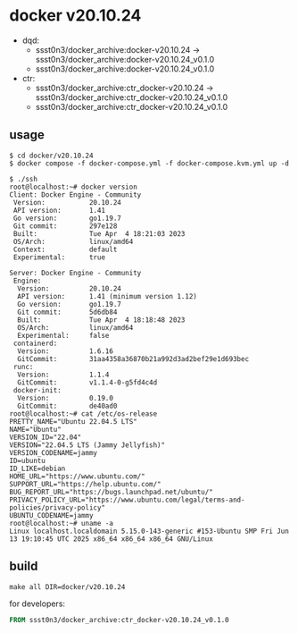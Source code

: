 # docker v20.10.24

* dqd:
  * ssst0n3/docker_archive:docker-v20.10.24 -> ssst0n3/docker_archive:docker-v20.10.24_v0.1.0
  * ssst0n3/docker_archive:docker-v20.10.24_v0.1.0
* ctr:
  * ssst0n3/docker_archive:ctr_docker-v20.10.24 -> ssst0n3/docker_archive:ctr_docker-v20.10.24_v0.1.0
  * ssst0n3/docker_archive:ctr_docker-v20.10.24_v0.1.0

## usage

```shell
$ cd docker/v20.10.24
$ docker compose -f docker-compose.yml -f docker-compose.kvm.yml up -d
```

```shell
$ ./ssh
root@localhost:~# docker version
Client: Docker Engine - Community
 Version:           20.10.24
 API version:       1.41
 Go version:        go1.19.7
 Git commit:        297e128
 Built:             Tue Apr  4 18:21:03 2023
 OS/Arch:           linux/amd64
 Context:           default
 Experimental:      true

Server: Docker Engine - Community
 Engine:
  Version:          20.10.24
  API version:      1.41 (minimum version 1.12)
  Go version:       go1.19.7
  Git commit:       5d6db84
  Built:            Tue Apr  4 18:18:48 2023
  OS/Arch:          linux/amd64
  Experimental:     false
 containerd:
  Version:          1.6.16
  GitCommit:        31aa4358a36870b21a992d3ad2bef29e1d693bec
 runc:
  Version:          1.1.4
  GitCommit:        v1.1.4-0-g5fd4c4d
 docker-init:
  Version:          0.19.0
  GitCommit:        de40ad0
root@localhost:~# cat /etc/os-release
PRETTY_NAME="Ubuntu 22.04.5 LTS"
NAME="Ubuntu"
VERSION_ID="22.04"
VERSION="22.04.5 LTS (Jammy Jellyfish)"
VERSION_CODENAME=jammy
ID=ubuntu
ID_LIKE=debian
HOME_URL="https://www.ubuntu.com/"
SUPPORT_URL="https://help.ubuntu.com/"
BUG_REPORT_URL="https://bugs.launchpad.net/ubuntu/"
PRIVACY_POLICY_URL="https://www.ubuntu.com/legal/terms-and-policies/privacy-policy"
UBUNTU_CODENAME=jammy
root@localhost:~# uname -a
Linux localhost.localdomain 5.15.0-143-generic #153-Ubuntu SMP Fri Jun 13 19:10:45 UTC 2025 x86_64 x86_64 x86_64 GNU/Linux
```

## build

```shell
make all DIR=docker/v20.10.24
```

for developers:

```dockerfile
FROM ssst0n3/docker_archive:ctr_docker-v20.10.24_v0.1.0
```
